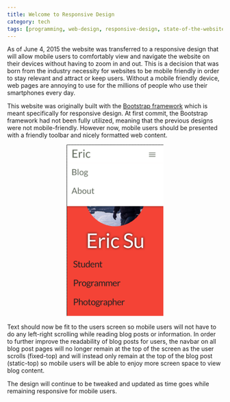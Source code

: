```yaml
---
title: Welcome to Responsive Design
category: tech
tags: [programming, web-design, responsive-design, state-of-the-website, sotw]
---
```


As of June 4, 2015 the website was transferred to a responsive design that will allow mobile users to comfortably 
view and navigate the website on their devices without having to zoom in and out. This is a decision that was born 
from the industry necessity for websites to be mobile friendly in order to stay relevant and attract or keep users. 
Without a mobile friendly device, web pages are annoying to use for the millions of people who use their smartphones 
every day.

This website was originally built with the [Bootstrap framework](http://getbootstrap.com/) which is meant 
specifically for responsive design. At first commit, the Bootstrap framework had not been fully utilized, meaning 
that the previous designs were not mobile-friendly. However now, mobile users should be presented with a friendly 
toolbar and nicely formatted web content. 

<p style="text-align: center">
<img src="images/mobile_nav.PNG" alt="responsive navbar" style="max-height: 400px">
</p>

Text should now be fit to the users screen so mobile users will not have to do any left-right scrolling 
while reading blog posts or information. In order to further improve the readability of blog posts for users, the 
navbar on all blog post pages will no longer remain at the top of the screen as the user scrolls (fixed-top) and 
will instead only remain at the top of the blog post (static-top) so mobile users will be able to enjoy more screen 
space to view blog content. 

The design will continue to be tweaked and updated as time goes while remaining responsive for mobile users.
